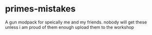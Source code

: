 # primes-mistakes

A gun modpack for speically me and my friends.
nobody will get these unless i am proud of them enough upload them to the workshop
